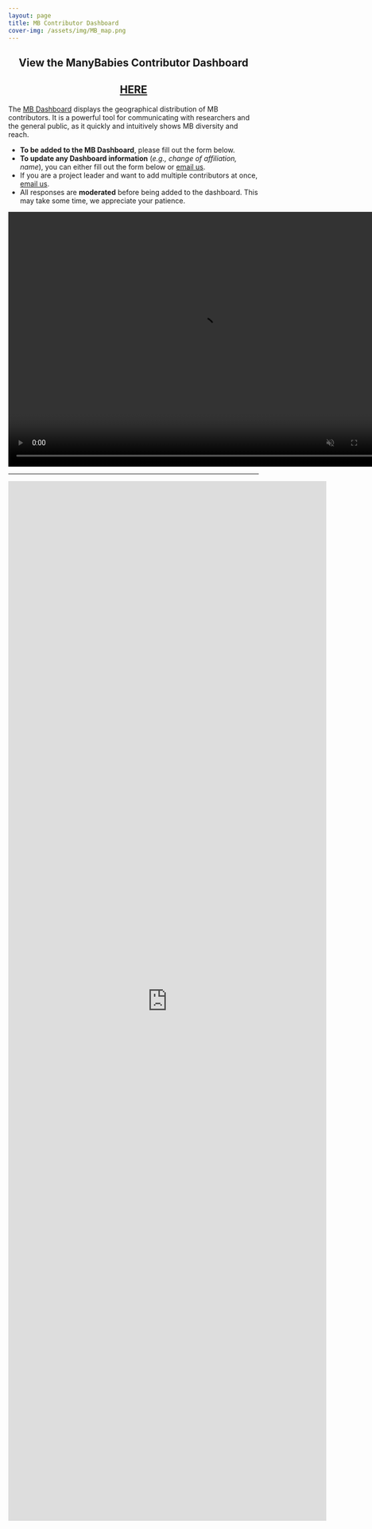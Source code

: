 ```yaml
---
layout: page
title: MB Contributor Dashboard
cover-img: /assets/img/MB_map.png
---
```


<section>
<h2 align="center">View the ManyBabies Contributor Dashboard</h2>
<h2 align="center"><a href="https://manybabies.shinyapps.io/shiny_mb_map/" target="blank">HERE</a></h2>
</section>

The [MB Dashboard](https://manybabies.shinyapps.io/shiny_mb_map/) displays the geographical distribution of MB contributors. It is a powerful tool for communicating with researchers and the general public, as it quickly and intuitively shows MB diversity and reach.


* **To be added to the MB Dashboard**, please fill out the form below.
* **To update any Dashboard information** (*e.g., change of affiliation, name*), you can either fill out the form below or [email us](mailto:manybabiesconsortium@gmail.com).
* If you are a project leader and want to add multiple contributors at once, [email us](mailto:manybabiesconsortium@gmail.com).
* All responses are **moderated** before being added to the dashboard. This may take some time, we appreciate your patience.

<video muted autoplay="autoplay" loop="loop" width="768" height="512">
  <source src="/assets/img/dashboard_overview.mp4" type="video/mp4">  
</video>

***
<iframe src="https://docs.google.com/forms/d/e/1FAIpQLSc8_SKJ0TD0MdRTNsf_f84olEc4MAxSFkA1BtAxDjX-OdlWuw/viewform?embedded=true" width="640" height="2089" frameborder="0" marginheight="0" marginwidth="0">Loading…</iframe>